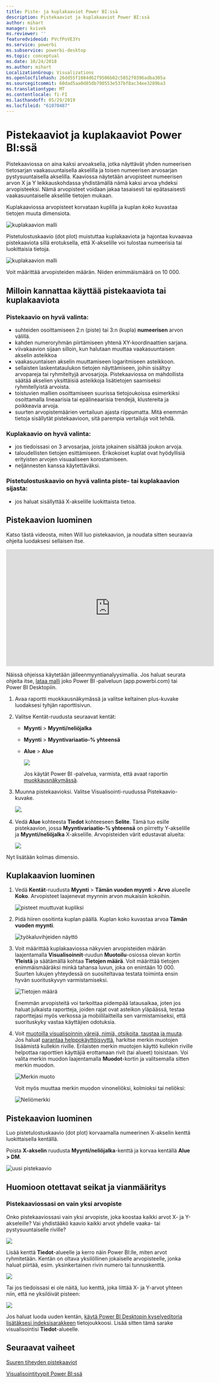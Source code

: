 ```yaml
---
title: Piste- ja kuplakaaviot Power BI:ssä
description: Pistekaaviot ja kuplakaaviot Power BI:ssä
author: mihart
manager: kvivek
ms.reviewer: ''
featuredvideoid: PVcfPoVE3Ys
ms.service: powerbi
ms.subservice: powerbi-desktop
ms.topic: conceptual
ms.date: 10/24/2018
ms.author: mihart
LocalizationGroup: Visualizations
ms.openlocfilehash: 26dd55f1084d62f9506b02c5852f0396adba305a
ms.sourcegitcommit: 60dad5aa0d85db790553e537bf8ac34ee3289ba3
ms.translationtype: MT
ms.contentlocale: fi-FI
ms.lasthandoff: 05/29/2019
ms.locfileid: "61070487"
---
```

# <a name="scatter-charts-bubble-charts-and-dot-plot-charts-in-power-bi"></a>Pistekaaviot ja kuplakaaviot Power BI:ssä
Pistekaaviossa on aina kaksi arvoakselia, jotka näyttävät yhden numeerisen tietosarjan vaakasuuntaisella akselilla ja toisen numeerisen arvosarjan pystysuuntaisella akselilla. Kaaviossa näytetään arvopisteet numeerisen arvon X ja Y leikkauskohdassa yhdistämällä nämä kaksi arvoa yhdeksi arvopisteeksi. Nämä arvopisteet voidaan jakaa tasaisesti tai epätasaisesti vaakasuuntaiselle akselille tietojen mukaan.

Kuplakaaviossa arvopisteet korvataan kuplilla ja kuplan *koko* kuvastaa tietojen muuta dimensiota.

![kuplakaavion malli](media/power-bi-visualization-scatter/power-bi-bubble-chart.png)

Pistetulostuskaavio (dot plot) muistuttaa kuplakaaviota ja hajontaa kuvaavaa pistekaaviota sillä erotuksella, että X-akselille voi tulostaa numeerisia tai luokittaisia tietoja. 

![kuplakaavion malli](media/power-bi-visualization-scatter/power-bi-dot-plot.png)

Voit määrittää arvopisteiden määrän. Niiden enimmäismäärä on 10 000.  

## <a name="when-to-use-a-scatter-chart-or-bubble-chart"></a>Milloin kannattaa käyttää pistekaaviota tai kuplakaaviota
### <a name="scatter-charts-are-a-great-choice"></a>Pistekaavio on hyvä valinta:
* suhteiden osoittamiseen 2:n (piste) tai 3:n (kupla) **numeerisen** arvon välillä.
* kahden numeroryhmän piirtämiseen yhtenä XY-koordinaattien sarjana.
* viivakaavion sijaan silloin, kun halutaan muuttaa vaakasuuntaisen akselin asteikkoa    
* vaakasuuntaisen akselin muuttamiseen logaritmiseen asteikkoon.
* sellaisten laskentataulukon tietojen näyttämiseen, joihin sisältyy arvopareja tai ryhmiteltyjä arvosarjoja. Pistekaaviossa on mahdollista säätää akselien yksittäisiä asteikkoja lisätietojen saamiseksi ryhmitellyistä arvoista.
* toistuvien mallien osoittamiseen suurissa tietojoukoissa esimerkiksi osoittamalla lineaarisia tai epälineaarisia trendejä, klustereita ja poikkeavia arvoja.
* suurten arvopistemäärien vertailuun ajasta riippumatta.  Mitä enemmän tietoja sisällytät pistekaavioon, sitä parempia vertailuja voit tehdä.

### <a name="bubble-charts-are-a-great-choice"></a>Kuplakaavio on hyvä valinta:
* jos tiedoissasi on 3 arvosarjaa, joista jokainen sisältää joukon arvoja.
* taloudellisten tietojen esittämiseen.  Erikokoiset kuplat ovat hyödyllisiä erityisten arvojen visuaaliseen korostamiseen.
* neljännesten kanssa käytettäväksi.

### <a name="dot-plot-charts-are-a-great-choice-in-place-of-a-scatter-or-bubble"></a>Pistetulostuskaavio on hyvä valinta piste- tai kuplakaavion sijasta:
* jos haluat sisällyttää X-akselille luokittaista tietoa.

## <a name="create-a-scatter-chart"></a>Pistekaavion luominen
Katso tästä videosta, miten Will luo pistekaavion, ja noudata sitten seuraavia ohjeita luodaksesi sellaisen itse.

<iframe width="560" height="315" src="https://www.youtube.com/embed/PVcfPoVE3Ys?list=PL1N57mwBHtN0JFoKSR0n-tBkUJHeMP2cP" frameborder="0" allowfullscreen></iframe>


Näissä ohjeissa käytetään jälleenmyyntianalyysimallia. Jos haluat seurata ohjeita itse, [lataa malli](../sample-datasets.md) joko Power BI ‑palveluun (app.powerbi.com) tai Power BI Desktopiin.   

1. Avaa raportti muokkausnäkymässä ja valitse keltainen plus-kuvake luodaksesi tyhjän raporttisivun.
 
2. Valitse Kentät-ruudusta seuraavat kentät:
   - **Myynti** > **Myynti/neliöjalka**
   - **Myynti** > **Myyntivariaatio-% yhteensä**
   - **Alue** > **Alue**

     ![](media/power-bi-visualization-scatter/power-bi-bar-chart.png)

     Jos käytät Power BI ‑palvelua, varmista, että avaat raportin [muokkausnäkymässä](../service-interact-with-a-report-in-editing-view.md).

3. Muunna pistekaavioksi. Valitse Visualisointi-ruudussa Pistekaavio-kuvake.

   ![](media/power-bi-visualization-scatter/power-bi-scatter-new.png).

4. Vedä **Alue** kohteesta **Tiedot** kohteeseen **Selite**. Tämä tuo esille pistekaavion, jossa **Myyntivariaatio-% yhteensä** on piirretty Y-akselille ja **Myynti/neliöjalka** X-akselille. Arvopisteiden värit edustavat alueita:

    ![](media/power-bi-visualization-scatter/power-bi-scatter2.png)

Nyt lisätään kolmas dimensio.

## <a name="create-a-bubble-chart"></a>Kuplakaavion luominen

1. Vedä **Kentät**-ruudusta **Myynti** > **Tämän vuoden myynti** > **Arvo** alueelle **Koko**. Arvopisteet laajenevat myynnin arvon mukaisiin kokoihin.
   
   ![pisteet muuttuvat kupliksi](media/power-bi-visualization-scatter/power-bi-scatter-chart-size.png)

2. Pidä hiiren osoitinta kuplan päällä. Kuplan koko kuvastaa arvoa **Tämän vuoden myynti**.
   
    ![työkaluvihjeiden näyttö](media/power-bi-visualization-scatter/pbi_scatter_chart_hover.png)

3. Voit määrittää kuplakaaviossa näkyvien arvopisteiden määrän laajentamalla **Visualisoinnit**-ruudun **Muotoilu**-osiossa olevan kortin **Yleistä** ja säätämällä kohtaa **Tietojen määrä**. Voit määrittää tietojen enimmäismääräksi minkä tahansa luvun, joka on enintään 10 000. Suurten lukujen yhteydessä on suositeltavaa testata toiminta ensin hyvän suorituskyvyn varmistamiseksi. 

    ![Tietojen määrä](media/power-bi-visualization-scatter/pbi_scatter_data_volume.png) 

   Enemmän arvopisteitä voi tarkoittaa pidempää latausaikaa, joten jos haluat julkaista raportteja, joiden rajat ovat asteikon yläpäässä, testaa raporttejasi myös verkossa ja mobiililaitteilla sen varmistamiseksi, että suorituskyky vastaa käyttäjien odotuksia. 

4. Voit [muotoilla visualisoinnin värejä, nimiä, otsikoita, taustaa ja muuta](service-getting-started-with-color-formatting-and-axis-properties.md). Jos haluat [parantaa helppokäyttöisyyttä](../desktop-accessibility.md), harkitse merkin muotojen lisäämistä kullekin riville. Erilaisten merkin muotojen käyttö kullekin riville helpottaa raporttien käyttäjiä erottamaan rivit (tai alueet) toisistaan. Voi valita merkin muodon laajentamalla **Muodot**-kortin ja valitsemalla sitten merkin muodon.

      ![Merkin muoto](media/power-bi-visualization-scatter/pbi_scatter_marker.png)

   Voit myös muuttaa merkin muodon vinoneliöksi, kolmioksi tai neliöksi:

   ![Neliömerkki](media/power-bi-visualization-scatter/pbi_scatter_chart_hover_square.png)

## <a name="create-a-dot-plot"></a>Pistekaavion luominen
Luo pistetulostuskaavio (dot plot) korvaamalla numeerinen X-akselin kenttä luokittaisella kentällä.

Poista **X-akselin** ruudusta **Myynti/neliöjalka**-kenttä ja korvaa kentällä **Alue > DM**.
   
![uusi pistekaavio](media/power-bi-visualization-scatter/power-bi-dot-plot-squares.png)


## <a name="considerations-and-troubleshooting"></a>Huomioon otettavat seikat ja vianmääritys

### <a name="your-scatter-chart-has-only-one-data-point"></a>**Pistekaaviossasi on vain yksi arvopiste**
Onko pistekaaviossasi vain yksi arvopiste, joka koostaa kaikki arvot X- ja Y-akseleille?  Vai yhdistääkö kaavio kaikki arvot yhdelle vaaka- tai pystysuuntaiselle riville?

![](media/power-bi-visualization-scatter/pbi_scatter_tshoot1.png)

Lisää kenttä **Tiedot**-alueelle ja kerro näin Power BI:lle, miten arvot ryhmitetään. Kentän on oltava yksilöllinen jokaiselle arvopisteelle, jonka haluat piirtää, esim. yksinkertainen rivin numero tai tunnuskenttä.

![](media/power-bi-visualization-scatter/pbi_scatter_tshoot.png)

Tai jos tiedoissasi ei ole näitä, luo kenttä, joka liittää X- ja Y-arvot yhteen niin, että ne yksilöivät pisteen:

![](media/power-bi-visualization-scatter/pbi_scatter_tshoot2.png)

Jos haluat luoda uuden kentän, [käytä Power BI Desktopin kyselyeditoria lisätäksesi indeksisarakkeen](../desktop-add-custom-column.md) tietojoukkoosi.  Lisää sitten tämä sarake visualisointisi **Tiedot**-alueelle.

## <a name="next-steps"></a>Seuraavat vaiheet

[Suuren tiheyden pistekaaviot](desktop-high-density-scatter-charts.md)

[Visualisointityypit Power BI:ssä](power-bi-visualization-types-for-reports-and-q-and-a.md)

